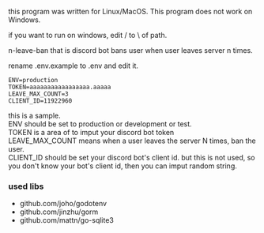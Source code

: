 this program was written for Linux/MacOS.
This program does not work on Windows.

if you want to run on windows, edit / to \ of path.

n-leave-ban that is discord bot bans user when user leaves server n times.

rename .env.example to .env and edit it.

```
ENV=production  
TOKEN=aaaaaaaaaaaaaaaaa.aaaaa
LEAVE_MAX_COUNT=3
CLIENT_ID=11922960
```
this is a sample.  
ENV should be set to production or development or test.  
TOKEN is a area of to imput your discord bot token  
LEAVE_MAX_COUNT means when a user leaves the server N times, ban the user.  
CLIENT_ID should be set your discord bot's client id. but this is not used, so you don't know your bot's client id, then you can imput random string.  

### used libs
- github.com/joho/godotenv
- github.com/jinzhu/gorm
- github.com/mattn/go-sqlite3 
